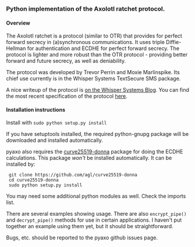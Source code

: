 ### Python implementation of the Axolotl ratchet protocol.

#### Overview

The Axolotl ratchet is a protocol (similar to OTR) that
provides for perfect forward secrecy in (a)synchronous
communications. It uses triple Diffie-Hellman for
authentication and ECDHE for perfect forward secrecy.
The protocol is lighter and more robust than the OTR
protocol - providing better forward and future secrecy,
as well as deniability.

The protocol was developed by Trevor Perrin and Moxie
Marlinspike. Its chief use currently is in the Whisper Systems
TextSecure SMS package.

A nice writeup of the protocol is [on the Whisper Systems Blog][2].
You can find the most recent specification of the protocol [here][3].

#### Installation instructions

Install with ```sudo python setup.py install```

If you have setuptools installed, the required python-gnupg
package will be downloaded and installed automatically.

pyaxo also requires the [curve25519-donna][1] package
for doing the ECDHE calculations.  This package _won't_
be installed automatically. It can be installed by:

     git clone https://github.com/agl/curve25519-donna
     cd curve25519-donna
     sudo python setup.py install

You may need some additional python modules as well. Check
the imports list.

There are several examples showing usage. There are also
```encrypt_pipe()``` and ```decrypt_pipe()``` methods for use in
certain applications. I haven't put together an example using
them yet, but it should be straightforward.

Bugs, etc. should be reported to the pyaxo github issues page.

   [1]: https://github.com/agl/curve25519-donna
   [2]: https://whispersystems.org/blog/advanced-ratcheting/
   [3]: https://github.com/trevp/axolotl/wiki/newversion
